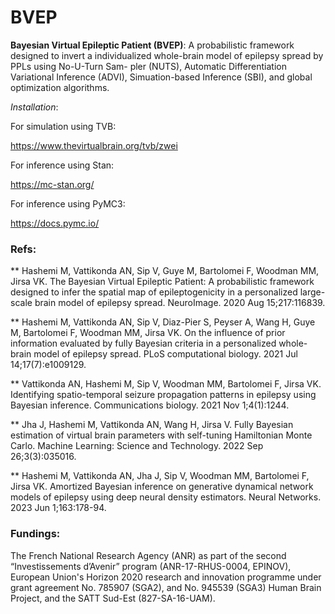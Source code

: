 # BVEP
**Bayesian Virtual Epileptic Patient (BVEP)**: A probabilistic framework designed to invert a individualized whole-brain model of epilepsy spread by PPLs using No-U-Turn Sam-
pler (NUTS), Automatic Differentiation Variational Inference (ADVI), Simuation-based Inference (SBI), and global optimization algorithms.

*Installation*: 


For simulation using TVB:


https://www.thevirtualbrain.org/tvb/zwei

For inference using Stan:


https://mc-stan.org/



For inference using PyMC3:

https://docs.pymc.io/


### Refs:

** Hashemi M, Vattikonda AN, Sip V, Guye M, Bartolomei F, Woodman MM, Jirsa VK. The Bayesian Virtual Epileptic Patient: A probabilistic framework designed to infer the spatial map of epileptogenicity in a personalized large-scale brain model of epilepsy spread. NeuroImage. 2020 Aug 15;217:116839.


** Hashemi M, Vattikonda AN, Sip V, Diaz-Pier S, Peyser A, Wang H, Guye M, Bartolomei F, Woodman MM, Jirsa VK. On the influence of prior information evaluated by fully Bayesian criteria in a personalized whole-brain model of epilepsy spread. PLoS computational biology. 2021 Jul 14;17(7):e1009129.

** Vattikonda AN, Hashemi M, Sip V, Woodman MM, Bartolomei F, Jirsa VK. Identifying spatio-temporal seizure propagation patterns in epilepsy using Bayesian inference. Communications biology. 2021 Nov 1;4(1):1244.

** Jha J, Hashemi M, Vattikonda AN, Wang H, Jirsa V. Fully Bayesian estimation of virtual brain parameters with self-tuning Hamiltonian Monte Carlo. Machine Learning: Science and Technology. 2022 Sep 26;3(3):035016.

** Hashemi M, Vattikonda AN, Jha J, Sip V, Woodman MM, Bartolomei F, Jirsa VK. Amortized Bayesian inference on generative dynamical network models of epilepsy using deep neural density estimators. Neural Networks. 2023 Jun 1;163:178-94.

### Fundings: 
The French National Research Agency (ANR) as part of the second “Investissements d’Avenir” program (ANR-17-RHUS-0004, EPINOV), European Union's Horizon 2020 research and innovation programme under grant agreement No. 785907 (SGA2), and No. 945539 (SGA3) Human Brain Project, and the SATT Sud-Est (827-SA-16-UAM).
